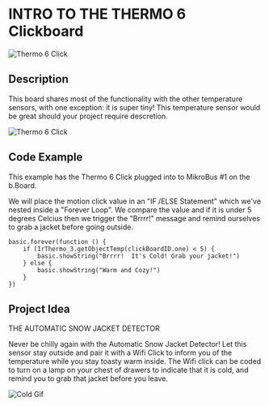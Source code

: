 # INTRO TO THE THERMO 6 Clickboard

![Thermo 6 Click](https://github.com/Brilliant-Labs/bboard-tuts/blob/master/thermo-6/ice.jpg?raw=true "Thermo 6 click")

## Description

This board shares most of the
functionality with the other
temperature sensors, with one
exception: it is super tiny! This
temperature sensor would be
great should your project require
descretion.

![Thermo 6 Click](https://github.com/Brilliant-Labs/bboard-tuts/blob/master/thermo-6/thermo-6-click.jpg?raw=true "Thermo 6 Click")

## Code Example

This example has the Thermo 6 Click plugged into to MikroBus #1 on the b.Board. 

We will place the motion click value in an "IF /ELSE Statement" which we've nested inside a "Forever Loop".  We compare the value and if it is under 5 degrees Celcius then we trigger the "Brrrr!" message and remind ourselves to grab a jacket before going outside.

```blocks
basic.forever(function () {
    if (IrThermo_3.getObjectTemp(clickBoardID.one) < 5) {
        basic.showString("Brrrr!  It's Cold! Grab your jacket!")
    } else {
        basic.showString("Warm and Cozy!")
    }
})

```

## Project Idea

THE AUTOMATIC SNOW JACKET DETECTOR

Never be chilly again with the Automatic
Snow Jacket Detector! Let this sensor stay
outside and pair it with a Wifi Click to
inform you of the temperature while you
stay toasty warm inside. The Wifi click
can be coded to turn on a lamp on your
chest of drawers to indicate that it is
cold, and remind you to grab that
jacket before you leave.


![Cold Gif](https://github.com/Brilliant-Labs/bboard-tuts/blob/master/thermo-6/cold.gif?raw=true "It's Cold!")
